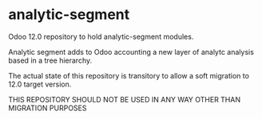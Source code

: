 # analytic-segment

Odoo 12.0 repository to hold analytic-segment modules.

Analytic segment adds to Odoo accounting a new layer of analytc analysis based in a tree hierarchy.

The actual state of this repository is transitory to allow a soft migration to 12.0 target version.

THIS REPOSITORY SHOULD NOT BE USED IN ANY WAY OTHER THAN MIGRATION PURPOSES
